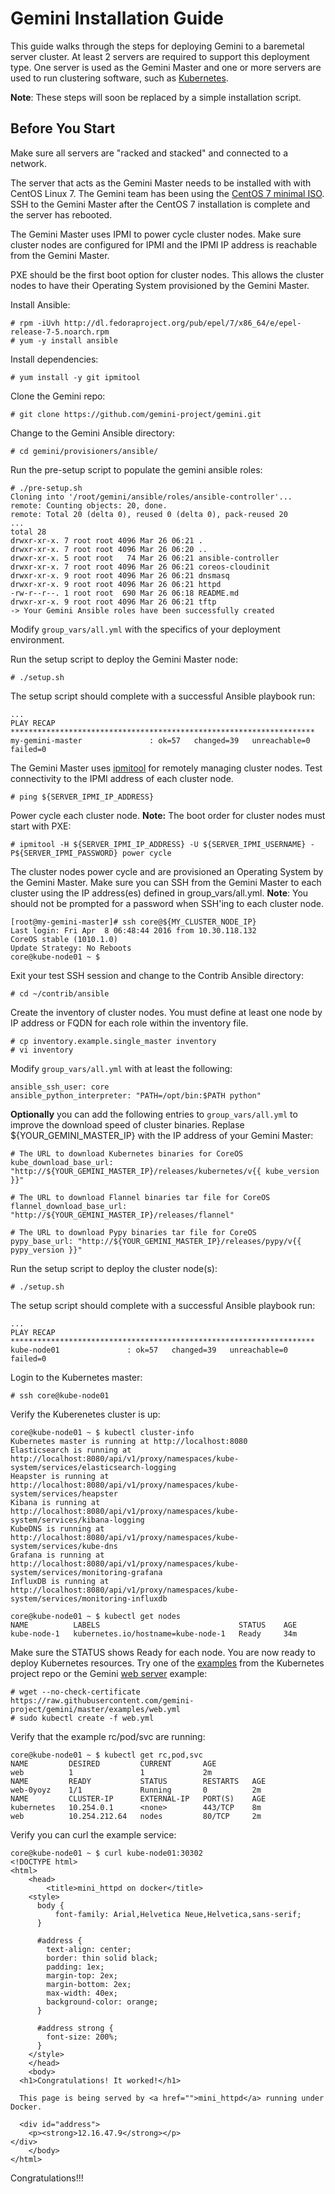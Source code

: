 # Gemini Installation Guide

This guide walks through the steps for deploying Gemini to a baremetal
server cluster. At least 2 servers are required to support this deployment
type. One server is used as the Gemini Master and one or more servers are
used to run clustering software, such as [Kubernetes](http://kubernetes.io/).

**Note**: These steps will soon be replaced by a simple installation script.

## Before You Start

Make sure all servers are "racked and stacked" and connected to a network.

The server that acts as the Gemini Master needs to be installed with with
CentOS Linux 7. The Gemini team has been using the [CentOS 7 minimal ISO](http://isoredirect.centos.org/centos/7/isos/x86_64/CentOS-7-x86_64-Minimal-1511.iso). SSH to the Gemini Master after the CentOS 7 installation is complete and
the server has rebooted.

The Gemini Master uses IPMI to power cycle cluster nodes. Make sure cluster nodes
are configured for IPMI and the IPMI IP address is reachable from the Gemini Master.

PXE should be the first boot option for cluster nodes. This allows the cluster nodes
to have their Operating System provisioned by the Gemini Master.

Install Ansible:
```
# rpm -iUvh http://dl.fedoraproject.org/pub/epel/7/x86_64/e/epel-release-7-5.noarch.rpm
# yum -y install ansible
```

Install dependencies:
```
# yum install -y git ipmitool
```

Clone the Gemini repo:
```
# git clone https://github.com/gemini-project/gemini.git
```

Change to the Gemini Ansible directory:
```
# cd gemini/provisioners/ansible/
```

Run the pre-setup script to populate the gemini ansible roles:
```
# ./pre-setup.sh 
Cloning into '/root/gemini/ansible/roles/ansible-controller'...
remote: Counting objects: 20, done.
remote: Total 20 (delta 0), reused 0 (delta 0), pack-reused 20
...
total 28
drwxr-xr-x. 7 root root 4096 Mar 26 06:21 .
drwxr-xr-x. 7 root root 4096 Mar 26 06:20 ..
drwxr-xr-x. 5 root root   74 Mar 26 06:21 ansible-controller
drwxr-xr-x. 7 root root 4096 Mar 26 06:21 coreos-cloudinit
drwxr-xr-x. 9 root root 4096 Mar 26 06:21 dnsmasq
drwxr-xr-x. 9 root root 4096 Mar 26 06:21 httpd
-rw-r--r--. 1 root root  690 Mar 26 06:18 README.md
drwxr-xr-x. 9 root root 4096 Mar 26 06:21 tftp
-> Your Gemini Ansible roles have been successfully created
```

Modify ```group_vars/all.yml``` with the specifics of your deployment environment.

Run the setup script to deploy the Gemini Master node:
```
# ./setup.sh
```

The setup script should complete with a successful Ansible playbook run:
```
...
PLAY RECAP ********************************************************************
my-gemini-master               : ok=57   changed=39   unreachable=0    failed=0
```

The Gemini Master uses [ipmitool](http://linux.die.net/man/1/ipmitool) for remotely managing
cluster nodes. Test connectivity to the IPMI address of each cluster node.
```
# ping ${SERVER_IPMI_IP_ADDRESS}
```

Power cycle each cluster node. **Note:** The boot order for cluster nodes must start with PXE:
```
# ipmitool -H ${SERVER_IPMI_IP_ADDRESS} -U ${SERVER_IPMI_USERNAME} -P${SERVER_IPMI_PASSWORD} power cycle
```

The cluster nodes power cycle and are provisioned an Operating System by the Gemini Master. Make sure
you can SSH from the Gemini Master to each cluster using the IP address(es) defined in group_vars/all.yml.
**Note**: You should not be prompted for a password when SSH'ing to each cluster node.
```
[root@my-gemini-master]# ssh core@${MY_CLUSTER_NODE_IP}
Last login: Fri Apr  8 06:48:44 2016 from 10.30.118.132
CoreOS stable (1010.1.0)
Update Strategy: No Reboots
core@kube-node01 ~ $
```

Exit your test SSH session and change to the Contrib Ansible directory:
```
# cd ~/contrib/ansible
```

Create the inventory of cluster nodes. You must define at least one node by
IP address or FQDN for each role within the inventory file.
```
# cp inventory.example.single_master inventory
# vi inventory
```

Modify ```group_vars/all.yml``` with at least the following:
```
ansible_ssh_user: core
ansible_python_interpreter: "PATH=/opt/bin:$PATH python"
```

**Optionally** you can add the following entries to ```group_vars/all.yml```
to improve the download speed of cluster binaries. Replase ${YOUR_GEMINI_MASTER_IP}
with the IP address of your Gemini Master:
```
# The URL to download Kubernetes binaries for CoreOS
kube_download_base_url: "http://${YOUR_GEMINI_MASTER_IP}/releases/kubernetes/v{{ kube_version }}"

# The URL to download Flannel binaries tar file for CoreOS
flannel_download_base_url: "http://${YOUR_GEMINI_MASTER_IP}/releases/flannel"

# The URL to download Pypy binaries tar file for CoreOS
pypy_base_url: "http://${YOUR_GEMINI_MASTER_IP}/releases/pypy/v{{ pypy_version }}"
```

Run the setup script to deploy the cluster node(s):
```
# ./setup.sh
```

The setup script should complete with a successful Ansible playbook run:
```
...
PLAY RECAP ********************************************************************
kube-node01               : ok=57   changed=39   unreachable=0    failed=0
```

Login to the Kubernetes master:
```
# ssh core@kube-node01
```

Verify the Kuberenetes cluster is up:
```
core@kube-node01 ~ $ kubectl cluster-info
Kubernetes master is running at http://localhost:8080
Elasticsearch is running at http://localhost:8080/api/v1/proxy/namespaces/kube-system/services/elasticsearch-logging
Heapster is running at http://localhost:8080/api/v1/proxy/namespaces/kube-system/services/heapster
Kibana is running at http://localhost:8080/api/v1/proxy/namespaces/kube-system/services/kibana-logging
KubeDNS is running at http://localhost:8080/api/v1/proxy/namespaces/kube-system/services/kube-dns
Grafana is running at http://localhost:8080/api/v1/proxy/namespaces/kube-system/services/monitoring-grafana
InfluxDB is running at http://localhost:8080/api/v1/proxy/namespaces/kube-system/services/monitoring-influxdb

core@kube-node01 ~ $ kubectl get nodes
NAME          LABELS                               STATUS    AGE
kube-node-1   kubernetes.io/hostname=kube-node-1   Ready     34m
```

Make sure the STATUS shows Ready for each node. You are now ready to deploy Kubernetes resources. Try one of the [examples](https://github.com/kubernetes/kubernetes/tree/master/examples) from the Kubernetes project repo or the Gemini [web server](../../examples/web.yml) example:
```
# wget --no-check-certificate https://raw.githubusercontent.com/gemini-project/gemini/master/examples/web.yml
# sudo kubectl create -f web.yml
```

Verify that the example rc/pod/svc are running:
```
core@kube-node01 ~ $ kubectl get rc,pod,svc
NAME         DESIRED         CURRENT       AGE
web          1               1             2m
NAME         READY           STATUS        RESTARTS   AGE
web-0yoyz    1/1             Running       0          2m
NAME         CLUSTER-IP      EXTERNAL-IP   PORT(S)    AGE
kubernetes   10.254.0.1      <none>        443/TCP    8m
web          10.254.212.64   nodes         80/TCP     2m
```

Verify you can curl the example service:
```
core@kube-node01 ~ $ curl kube-node01:30302
<!DOCTYPE html>
<html>
	<head>
		<title>mini_httpd on docker</title>
    <style>
      body {
          font-family: Arial,Helvetica Neue,Helvetica,sans-serif;
      }

      #address {
        text-align: center;
        border: thin solid black;
        padding: 1ex;
        margin-top: 2ex;
        margin-bottom: 2ex;
        max-width: 40ex;
        background-color: orange;
      }

      #address strong {
        font-size: 200%;
      }
    </style>
	</head>
	<body>
  <h1>Congratulations! It worked!</h1>

  This page is being served by <a href="">mini_httpd</a> running under Docker.

  <div id="address">
    <p><strong>12.16.47.9</strong></p>
</div>
	</body>
</html>
```

Congratulations!!!
